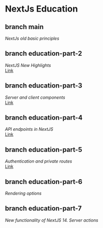 # NextJs Education

## branch main
*NextJs old basic principles*

## branch education-part-2
*NextJS New Highlights*
<br>[Link](https://next-js-education-git-education-part-2-333nikita333.vercel.app/)

## branch education-part-3
*Server and client components*
<br>[Link](https://next-js-education-git-education-part-3-333nikita333.vercel.app/)

## branch education-part-4
*API endpoints in NextJS*
<br>[Link](https://next-js-education-git-education-part-4-333nikita333.vercel.app/)

## branch education-part-5
*Authentication and private routes*
<br>[Link](https://next-js-education-git-education-part-5-333nikita333.vercel.app/)
## branch education-part-6
*Rendering options*

## branch education-part-7
*New functionality of NextJS 14. Server actions*

